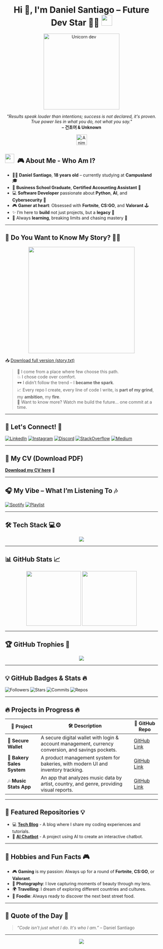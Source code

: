 <h1 align="center"><b>Hi 👋, I'm Daniel Santiago – Future Dev Star 🌟🔥</b> <img src="https://media.giphy.com/media/hvRJCLFzcasrR4ia7z/giphy.gif" width="35"></h1>

<p align="center">
  <img src="https://c.tenor.com/GN73MKBawZYAAAAi/busy-cute.gif" width="250" alt="Unicorn dev" />
</p>

<p align="center">
  <em>"Results speak louder than intentions; success is not declared, it's proven. True power lies in what you do, not what you say."</em><br>
  <b>– 건초어 & Unknown</b>
</p>

<p align="center">

  <p align="center">
  <img src="https://media.tenor.com/itjFesV8_RUAAAAi/soulja-boy-pepe.gif" width="35" alt="Animated Dev Daniel" /><em></em><br>
</p>


## <img src="https://media.giphy.com/media/ObNTw8Uzwy6KQ/giphy.gif" width="30px">&nbsp; 🎮 **About Me - Who Am I?**

- 🧑‍🎓 **Daniel Santiago**, **18 years old** – currently studying at **Campusland** 🎓
- 💼 **Business School Graduate**, **Certified Accounting Assistant** 📑
- 💻 **Software Developer** passionate about **Python**, **AI**, and **Cybersecurity** 🧠
- 🎮 **Gamer at heart**: Obsessed with **Fortnite**, **CS:GO**, and **Valorant** 🕹️
- ✨ I’m here to **build** not just projects, but a **legacy** 🚀
- 🌱 Always **learning**, breaking limits and chasing mastery 🧗

---

## 🖤 **Do You Want to Know My Story?** 👀📖

<p align="center">
  <img src="https://media.tenor.com/VwZrffqyb-oAAAAi/evil-pepe-pepe-evil.gif" width="350" />


📥 [Download full version (story.txt)](https://drive.google.com/file/d/1s0P0jbpqjo3upw23eglgUheFbk8xF1A9/view?usp=sharing)
</p>


> 🧠 I come from a place where few choose this path.  
> 💥 I chose code over comfort.  
> 🕶️ I didn’t follow the trend – I **became the spark**.  
> 📈 Every repo I create, every line of code I write, is **part of my grind**, my **ambition**, my **fire**.  
> 🧩 Want to know more? Watch me build the future... one commit at a time.  

---

## 🔗 **Let's Connect!** 🔗

[![LinkedIn](https://img.shields.io/badge/LinkedIn-0A66C2?style=for-the-badge&logo=linkedin&logoColor=white)](https://www.linkedin.com/in/daniel-santiago-portfolio)
[![Instagram](https://img.shields.io/badge/@daaaaaniel_bkt-E4405F?style=for-the-badge&logo=instagram&logoColor=white)](https://instagram.com/daaaaaniel_bkt)
[![Discord](https://img.shields.io/badge/shakeweeell-5865F2?style=for-the-badge&logo=discord&logoColor=white)](https://discordapp.com/users/shakeweeell)
[![StackOverflow](https://img.shields.io/badge/StackOverflow-Orange?style=for-the-badge&logo=stackoverflow&logoColor=white)](https://slat.cc/Nayzen)
[![Medium](https://img.shields.io/badge/Medium-black?style=for-the-badge&logo=medium&logoColor=white)](https://medium.com/@yourprofile)

---

## 📄 **My CV** (Download PDF) 

[**Download my CV here**](https://drive.google.com/file/d/19FAVPcQY6RL8GVmntVgRAvJvKiE_EOWu/view?usp=drive_link) 📝

---

## 🎧 **My Vibe – What I’m Listening To** 🎶

[![Spotify](https://img.shields.io/badge/-My%20Spotify-1DB954?style=for-the-badge&logo=spotify&logoColor=white)](https://open.spotify.com/user/ymu7xcl3jp0p8cfbl8xlnjzr3)
[![Playlist](https://img.shields.io/badge/-🔥%20My%20Coding%20Playlist-1ED760?style=for-the-badge&logo=spotify&logoColor=white)](https://open.spotify.com/playlist/6a3d9qWLg1cOyMRWoqwr16?si=qjChbJuLRgSZTCpBsJdnHA)

---

## 🛠️ **Tech Stack** 💻⚙️

<p align="center">
  <img src="https://skillicons.dev/icons?i=python,html,css,js,nodejs,git,github,vscode,figma,react,typescript,docker" />
</p>

---

## 📊 **GitHub Stats** 📈

<p align="center">
  <img height="180em" src="https://github-readme-stats.vercel.app/api?username=danielsantiagov&show_icons=true&theme=radical&count_private=true" />
  <img height="180em" src="https://github-readme-stats.vercel.app/api/top-langs/?username=danielsantiagov&layout=compact&theme=radical" />
</p>

---

## 🏆 **GitHub Trophies** 🏅

<p align="center">
  <img src="https://github-profile-trophy.vercel.app/?username=danielsantiagov&theme=gruvbox&column=7" />
</p>

---

## 💡 **GitHub Badges & Stats** 🔥

![Followers](https://img.shields.io/github/followers/danielsantiagov?label=Followers&style=social)
![Stars](https://img.shields.io/github/stars/danielsantiagov?label=Stars&style=social)
![Commits](https://img.shields.io/github/commit-activity/y/danielsantiagov?label=Commits&color=orange)
![Repos](https://img.shields.io/badge/Public_Repos-30-green?style=flat-square&logo=github)

---

## 🔥 **Projects in Progress** 🔥

| 🚀 **Project** | 🛠️ **Description** | 📂 **GitHub Repo** |
|----------------|--------------------|-------------------|
| 💸 **Secure Wallet** | A secure digital wallet with login & account management, currency conversion, and savings pockets. | [GitHub Link](https://github.com/DanielSantiagoV/Wallet-.git) |
| 🍞 **Bakery Sales System** | A product management system for bakeries, with modern UI and inventory tracking. | [GitHub Link](https://github.com/DanielSantiagoV/Maison-Du-Pain.git) |
| 🎶 **Music Stats App** | An app that analyzes music data by artist, country, and genre, providing visual reports. | [GitHub Link](https://github.com/DanielSantiagoV/PhotoCampus.git) |

---

## 🧩 **Featured Repositories** 💡

- 💻 **[Tech Blog](https://github.com/DanielSantiagoV/tech-blog)** - A blog where I share my coding experiences and tutorials. 
- 🧠 **[AI Chatbot](https://github.com/DanielSantiagoV/ai-chatbot)** - A project using AI to create an interactive chatbot.

---

## 🌟 **Hobbies and Fun Facts** 🎮

- 🎮 **Gaming** is my passion: Always up for a round of **Fortnite**, **CS:GO**, or **Valorant**.
- 📸 **Photography**: I love capturing moments of beauty through my lens.
- 🌍 **Travelling**: I dream of exploring different countries and cultures.
- 🍔 **Foodie**: Always ready to discover the next best street food.

---

## 💬 **Quote of the Day** 📝

> *“Code isn't just what I do. It's who I am.”* – Daniel Santiago

---

<p align="center">
  <img src="https://komarev.com/ghpvc/?username=danielsantiagov&label=Visitors&color=brightgreen" />
</p>
